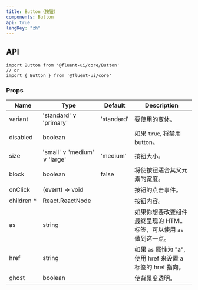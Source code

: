 ```yaml
---
title: Button（按钮）
components: Button
api: true
langKey: "zh"
---
```


## API

```
import Button from '@fluent-ui/core/Button'
// or
import { Button } from '@fluent-ui/core'
```

### Props

| Name | Type | Default | Description |
| --- | --- | --- | --- |
| variant | 'standard' &or; 'primary' | 'standard' | 要使用的变体。 |
| disabled | boolean |  | 如果 `true`, 将禁用 button。 |
| size | 'small' &or; 'medium' &or; 'large' | 'medium' | 按钮大小。 |
| block | boolean | false | 将使按钮适合其父元素的宽度。 |
| onClick | (event) => void |  | 按钮的点击事件。 |
| children&nbsp;* | React.ReactNode |  | 按钮内容。 |
| as | string |  | 如果你想要改变组件最终呈现的 HTML 标签，可以使用 `as` 做到这一点。 |
| href | string |  | 如果 `as` 属性为 "a", 使用 href 来设置 a 标签的 href 指向。 |
| ghost | boolean |  | 使背景变透明。 |
